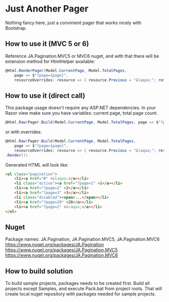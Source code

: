 # Just Another Pager

Nothing fancy here, just a convinient pager that works nicely with Bootstrap. 

## How to use it (MVC 5 or 6)

Reference JA.Pagination.MVC5 or MVC6 nuget, and with that there will be extension method for HtmlHelper available:

```cs
@Html.RenderPager(Model.CurrentPage, Model.TotalPages, 
    page => $"?page={page}",
    resourceOverrides: resource => { resource.Previous = "&laquo;"; resource.Next = "&raquo;"; })
```

## How to use it (direct call)

This package usage doesn't require any ASP.NET dependencies. 
In your Razor view make sure you have variables: current page, total page count.   

```cs
@Html.Raw(Pager.Build(Model.CurrentPage, Model.TotalPages, page => $"?page={page}").Render())
```

or with overrides:

```cs
@Html.Raw(Pager.Build(Model.CurrentPage, Model.TotalPages, 
    page => $"?page={page}",
    resourceOverrides: resource => { resource.Previous = "&laquo;"; resource.Next = "&raquo;"; })
.Render())
```

Generated HTML will look like:

```html
<ul class="pagination">
	<li><a href="#" >&laquo;</a></li>
	<li class="active"><a href="?page=1" >1</a></li>
	<li><a href="?page=2" >2</a></li>
	<li><a href="?page=3" >3</a></li>
	<li class="disabled"><span>...</span></li>
	<li><a href="?page=20" >20</a></li>
	<li><a href="?page=2" >&raquo;</a></li>
</ul>
```

## Nuget

Package names: JA.Pagination, JA.Pagination.MVC5, JA.Pagination.MVC6   
https://www.nuget.org/packages/JA.Pagination  
https://www.nuget.org/packages/JA.Pagination.MVC5  
https://www.nuget.org/packages/JA.Pagination.MVC6   


## How to build solution

To build sample projects, packages needs to be created first. Build all projects except Samples, and execute Pack.bat from project roots. That will create local nuget repository with packages needed for sample projects.
